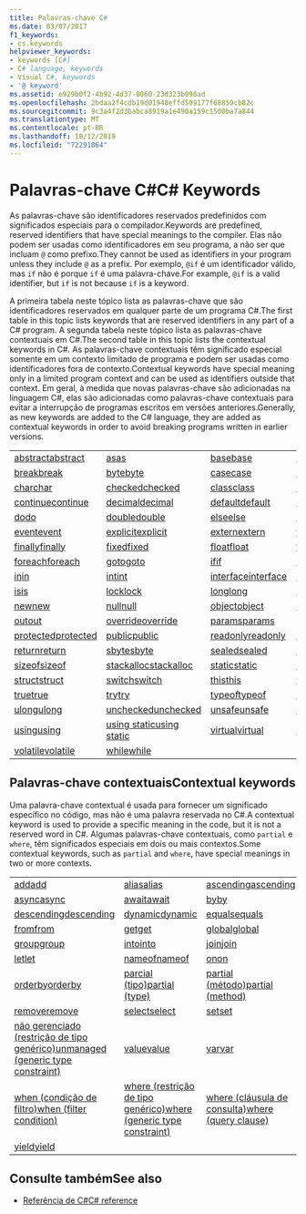 ```yaml
---
title: Palavras-chave C#
ms.date: 03/07/2017
f1_keywords:
- cs.keywords
helpviewer_keywords:
- keywords [C#]
- C# language, keywords
- Visual C#, keywords
- '@ keyword'
ms.assetid: e929b0f2-4b92-4d37-8060-23d323b098ad
ms.openlocfilehash: 2bdaa2f4cdb19d01948effd599177f68859cb82c
ms.sourcegitcommit: 9c3a4f2d3babca8919a1e490a159c1500ba7a844
ms.translationtype: MT
ms.contentlocale: pt-BR
ms.lasthandoff: 10/12/2019
ms.locfileid: "72291064"
---
```

# <a name="c-keywords"></a><span data-ttu-id="4f9a2-102">Palavras-chave C#</span><span class="sxs-lookup"><span data-stu-id="4f9a2-102">C# Keywords</span></span>

<span data-ttu-id="4f9a2-103">As palavras-chave são identificadores reservados predefinidos com significados especiais para o compilador.</span><span class="sxs-lookup"><span data-stu-id="4f9a2-103">Keywords are predefined, reserved identifiers that have special meanings to the compiler.</span></span> <span data-ttu-id="4f9a2-104">Elas não podem ser usadas como identificadores em seu programa, a não ser que incluam `@` como prefixo.</span><span class="sxs-lookup"><span data-stu-id="4f9a2-104">They cannot be used as identifiers in your program unless they include `@` as a prefix.</span></span> <span data-ttu-id="4f9a2-105">Por exemplo, `@if` é um identificador válido, mas `if` não é porque `if` é uma palavra-chave.</span><span class="sxs-lookup"><span data-stu-id="4f9a2-105">For example, `@if` is a valid identifier, but `if` is not because `if` is a keyword.</span></span>  
  
 <span data-ttu-id="4f9a2-106">A primeira tabela neste tópico lista as palavras-chave que são identificadores reservados em qualquer parte de um programa C#.</span><span class="sxs-lookup"><span data-stu-id="4f9a2-106">The first table in this topic lists keywords that are reserved identifiers in any part of a C# program.</span></span> <span data-ttu-id="4f9a2-107">A segunda tabela neste tópico lista as palavras-chave contextuais em C#.</span><span class="sxs-lookup"><span data-stu-id="4f9a2-107">The second table in this topic lists the contextual keywords in C#.</span></span> <span data-ttu-id="4f9a2-108">As palavras-chave contextuais têm significado especial somente em um contexto limitado de programa e podem ser usadas como identificadores fora de contexto.</span><span class="sxs-lookup"><span data-stu-id="4f9a2-108">Contextual keywords have special meaning only in a limited program context and can be used as identifiers outside that context.</span></span> <span data-ttu-id="4f9a2-109">Em geral, à medida que novas palavras-chave são adicionadas na linguagem C#, elas são adicionadas como palavras-chave contextuais para evitar a interrupção de programas escritos em versões anteriores.</span><span class="sxs-lookup"><span data-stu-id="4f9a2-109">Generally, as new keywords are added to the C# language, they are added as contextual keywords in order to avoid breaking programs written in earlier versions.</span></span>  
  
|||||  
|---|---|---|---|  
|[<span data-ttu-id="4f9a2-110">abstract</span><span class="sxs-lookup"><span data-stu-id="4f9a2-110">abstract</span></span>](abstract.md)|[<span data-ttu-id="4f9a2-111">as</span><span class="sxs-lookup"><span data-stu-id="4f9a2-111">as</span></span>](../operators/type-testing-and-cast.md#as-operator)|[<span data-ttu-id="4f9a2-112">base</span><span class="sxs-lookup"><span data-stu-id="4f9a2-112">base</span></span>](base.md)|[<span data-ttu-id="4f9a2-113">bool</span><span class="sxs-lookup"><span data-stu-id="4f9a2-113">bool</span></span>](bool.md)|  
|[<span data-ttu-id="4f9a2-114">break</span><span class="sxs-lookup"><span data-stu-id="4f9a2-114">break</span></span>](break.md)|[<span data-ttu-id="4f9a2-115">byte</span><span class="sxs-lookup"><span data-stu-id="4f9a2-115">byte</span></span>](../builtin-types/integral-numeric-types.md)|[<span data-ttu-id="4f9a2-116">case</span><span class="sxs-lookup"><span data-stu-id="4f9a2-116">case</span></span>](switch.md)|[<span data-ttu-id="4f9a2-117">catch</span><span class="sxs-lookup"><span data-stu-id="4f9a2-117">catch</span></span>](try-catch.md)|  
|[<span data-ttu-id="4f9a2-118">char</span><span class="sxs-lookup"><span data-stu-id="4f9a2-118">char</span></span>](char.md)|[<span data-ttu-id="4f9a2-119">checked</span><span class="sxs-lookup"><span data-stu-id="4f9a2-119">checked</span></span>](checked.md)|[<span data-ttu-id="4f9a2-120">class</span><span class="sxs-lookup"><span data-stu-id="4f9a2-120">class</span></span>](class.md)|[<span data-ttu-id="4f9a2-121">const</span><span class="sxs-lookup"><span data-stu-id="4f9a2-121">const</span></span>](const.md)|  
|[<span data-ttu-id="4f9a2-122">continue</span><span class="sxs-lookup"><span data-stu-id="4f9a2-122">continue</span></span>](continue.md)|[<span data-ttu-id="4f9a2-123">decimal</span><span class="sxs-lookup"><span data-stu-id="4f9a2-123">decimal</span></span>](../builtin-types/floating-point-numeric-types.md)|[<span data-ttu-id="4f9a2-124">default</span><span class="sxs-lookup"><span data-stu-id="4f9a2-124">default</span></span>](default.md)|[<span data-ttu-id="4f9a2-125">delegate</span><span class="sxs-lookup"><span data-stu-id="4f9a2-125">delegate</span></span>](delegate.md)|  
|[<span data-ttu-id="4f9a2-126">do</span><span class="sxs-lookup"><span data-stu-id="4f9a2-126">do</span></span>](do.md)|[<span data-ttu-id="4f9a2-127">double</span><span class="sxs-lookup"><span data-stu-id="4f9a2-127">double</span></span>](../builtin-types/floating-point-numeric-types.md)|[<span data-ttu-id="4f9a2-128">else</span><span class="sxs-lookup"><span data-stu-id="4f9a2-128">else</span></span>](if-else.md)|[<span data-ttu-id="4f9a2-129">enum</span><span class="sxs-lookup"><span data-stu-id="4f9a2-129">enum</span></span>](enum.md)|  
|[<span data-ttu-id="4f9a2-130">event</span><span class="sxs-lookup"><span data-stu-id="4f9a2-130">event</span></span>](event.md)|[<span data-ttu-id="4f9a2-131">explicit</span><span class="sxs-lookup"><span data-stu-id="4f9a2-131">explicit</span></span>](../operators/user-defined-conversion-operators.md)|[<span data-ttu-id="4f9a2-132">extern</span><span class="sxs-lookup"><span data-stu-id="4f9a2-132">extern</span></span>](extern.md)|[<span data-ttu-id="4f9a2-133">false</span><span class="sxs-lookup"><span data-stu-id="4f9a2-133">false</span></span>](false-literal.md)|  
|[<span data-ttu-id="4f9a2-134">finally</span><span class="sxs-lookup"><span data-stu-id="4f9a2-134">finally</span></span>](try-finally.md)|[<span data-ttu-id="4f9a2-135">fixed</span><span class="sxs-lookup"><span data-stu-id="4f9a2-135">fixed</span></span>](fixed-statement.md)|[<span data-ttu-id="4f9a2-136">float</span><span class="sxs-lookup"><span data-stu-id="4f9a2-136">float</span></span>](../builtin-types/floating-point-numeric-types.md)|[<span data-ttu-id="4f9a2-137">for</span><span class="sxs-lookup"><span data-stu-id="4f9a2-137">for</span></span>](for.md)|  
|[<span data-ttu-id="4f9a2-138">foreach</span><span class="sxs-lookup"><span data-stu-id="4f9a2-138">foreach</span></span>](foreach-in.md)|[<span data-ttu-id="4f9a2-139">goto</span><span class="sxs-lookup"><span data-stu-id="4f9a2-139">goto</span></span>](goto.md)|[<span data-ttu-id="4f9a2-140">if</span><span class="sxs-lookup"><span data-stu-id="4f9a2-140">if</span></span>](if-else.md)|[<span data-ttu-id="4f9a2-141">implicit</span><span class="sxs-lookup"><span data-stu-id="4f9a2-141">implicit</span></span>](../operators/user-defined-conversion-operators.md)|  
|[<span data-ttu-id="4f9a2-142">in</span><span class="sxs-lookup"><span data-stu-id="4f9a2-142">in</span></span>](in.md)|[<span data-ttu-id="4f9a2-143">int</span><span class="sxs-lookup"><span data-stu-id="4f9a2-143">int</span></span>](../builtin-types/integral-numeric-types.md)|[<span data-ttu-id="4f9a2-144">interface</span><span class="sxs-lookup"><span data-stu-id="4f9a2-144">interface</span></span>](interface.md)|[<span data-ttu-id="4f9a2-145">internal</span><span class="sxs-lookup"><span data-stu-id="4f9a2-145">internal</span></span>](internal.md)|
|[<span data-ttu-id="4f9a2-146">is</span><span class="sxs-lookup"><span data-stu-id="4f9a2-146">is</span></span>](is.md)|[<span data-ttu-id="4f9a2-147">lock</span><span class="sxs-lookup"><span data-stu-id="4f9a2-147">lock</span></span>](lock-statement.md)|[<span data-ttu-id="4f9a2-148">long</span><span class="sxs-lookup"><span data-stu-id="4f9a2-148">long</span></span>](../builtin-types/integral-numeric-types.md)|[<span data-ttu-id="4f9a2-149">namespace</span><span class="sxs-lookup"><span data-stu-id="4f9a2-149">namespace</span></span>](namespace.md)|
|[<span data-ttu-id="4f9a2-150">new</span><span class="sxs-lookup"><span data-stu-id="4f9a2-150">new</span></span>](../operators/new-operator.md)|[<span data-ttu-id="4f9a2-151">null</span><span class="sxs-lookup"><span data-stu-id="4f9a2-151">null</span></span>](null.md)|[<span data-ttu-id="4f9a2-152">object</span><span class="sxs-lookup"><span data-stu-id="4f9a2-152">object</span></span>](object.md)|[<span data-ttu-id="4f9a2-153">operator</span><span class="sxs-lookup"><span data-stu-id="4f9a2-153">operator</span></span>](../operators/operator-overloading.md)|
|[<span data-ttu-id="4f9a2-154">out</span><span class="sxs-lookup"><span data-stu-id="4f9a2-154">out</span></span>](out.md)|[<span data-ttu-id="4f9a2-155">override</span><span class="sxs-lookup"><span data-stu-id="4f9a2-155">override</span></span>](override.md)|[<span data-ttu-id="4f9a2-156">params</span><span class="sxs-lookup"><span data-stu-id="4f9a2-156">params</span></span>](params.md)|[<span data-ttu-id="4f9a2-157">private</span><span class="sxs-lookup"><span data-stu-id="4f9a2-157">private</span></span>](private.md)|
|[<span data-ttu-id="4f9a2-158">protected</span><span class="sxs-lookup"><span data-stu-id="4f9a2-158">protected</span></span>](protected.md)|[<span data-ttu-id="4f9a2-159">public</span><span class="sxs-lookup"><span data-stu-id="4f9a2-159">public</span></span>](public.md)|[<span data-ttu-id="4f9a2-160">readonly</span><span class="sxs-lookup"><span data-stu-id="4f9a2-160">readonly</span></span>](readonly.md)|[<span data-ttu-id="4f9a2-161">ref</span><span class="sxs-lookup"><span data-stu-id="4f9a2-161">ref</span></span>](ref.md)|
|[<span data-ttu-id="4f9a2-162">return</span><span class="sxs-lookup"><span data-stu-id="4f9a2-162">return</span></span>](return.md)|[<span data-ttu-id="4f9a2-163">sbyte</span><span class="sxs-lookup"><span data-stu-id="4f9a2-163">sbyte</span></span>](../builtin-types/integral-numeric-types.md)|[<span data-ttu-id="4f9a2-164">sealed</span><span class="sxs-lookup"><span data-stu-id="4f9a2-164">sealed</span></span>](sealed.md)|[<span data-ttu-id="4f9a2-165">short</span><span class="sxs-lookup"><span data-stu-id="4f9a2-165">short</span></span>](../builtin-types/integral-numeric-types.md)||
[<span data-ttu-id="4f9a2-166">sizeof</span><span class="sxs-lookup"><span data-stu-id="4f9a2-166">sizeof</span></span>](../operators/sizeof.md)|[<span data-ttu-id="4f9a2-167">stackalloc</span><span class="sxs-lookup"><span data-stu-id="4f9a2-167">stackalloc</span></span>](../operators/stackalloc.md)|[<span data-ttu-id="4f9a2-168">static</span><span class="sxs-lookup"><span data-stu-id="4f9a2-168">static</span></span>](static.md)|[<span data-ttu-id="4f9a2-169">string</span><span class="sxs-lookup"><span data-stu-id="4f9a2-169">string</span></span>](string.md)|
|[<span data-ttu-id="4f9a2-170">struct</span><span class="sxs-lookup"><span data-stu-id="4f9a2-170">struct</span></span>](struct.md)|[<span data-ttu-id="4f9a2-171">switch</span><span class="sxs-lookup"><span data-stu-id="4f9a2-171">switch</span></span>](switch.md)|[<span data-ttu-id="4f9a2-172">this</span><span class="sxs-lookup"><span data-stu-id="4f9a2-172">this</span></span>](this.md)|[<span data-ttu-id="4f9a2-173">throw</span><span class="sxs-lookup"><span data-stu-id="4f9a2-173">throw</span></span>](throw.md)|
|[<span data-ttu-id="4f9a2-174">true</span><span class="sxs-lookup"><span data-stu-id="4f9a2-174">true</span></span>](true-literal.md)|[<span data-ttu-id="4f9a2-175">try</span><span class="sxs-lookup"><span data-stu-id="4f9a2-175">try</span></span>](try-catch.md)|[<span data-ttu-id="4f9a2-176">typeof</span><span class="sxs-lookup"><span data-stu-id="4f9a2-176">typeof</span></span>](../operators/type-testing-and-cast.md#typeof-operator)|[<span data-ttu-id="4f9a2-177">uint</span><span class="sxs-lookup"><span data-stu-id="4f9a2-177">uint</span></span>](../builtin-types/integral-numeric-types.md)|
|[<span data-ttu-id="4f9a2-178">ulong</span><span class="sxs-lookup"><span data-stu-id="4f9a2-178">ulong</span></span>](../builtin-types/integral-numeric-types.md)|[<span data-ttu-id="4f9a2-179">unchecked</span><span class="sxs-lookup"><span data-stu-id="4f9a2-179">unchecked</span></span>](unchecked.md)|[<span data-ttu-id="4f9a2-180">unsafe</span><span class="sxs-lookup"><span data-stu-id="4f9a2-180">unsafe</span></span>](unsafe.md)|[<span data-ttu-id="4f9a2-181">ushort</span><span class="sxs-lookup"><span data-stu-id="4f9a2-181">ushort</span></span>](../builtin-types/integral-numeric-types.md)|
|[<span data-ttu-id="4f9a2-182">using</span><span class="sxs-lookup"><span data-stu-id="4f9a2-182">using</span></span>](using.md)|[<span data-ttu-id="4f9a2-183">using static</span><span class="sxs-lookup"><span data-stu-id="4f9a2-183">using static</span></span>](using-static.md)|[<span data-ttu-id="4f9a2-184">virtual</span><span class="sxs-lookup"><span data-stu-id="4f9a2-184">virtual</span></span>](virtual.md)|[<span data-ttu-id="4f9a2-185">void</span><span class="sxs-lookup"><span data-stu-id="4f9a2-185">void</span></span>](void.md)|
|[<span data-ttu-id="4f9a2-186">volatile</span><span class="sxs-lookup"><span data-stu-id="4f9a2-186">volatile</span></span>](volatile.md)|[<span data-ttu-id="4f9a2-187">while</span><span class="sxs-lookup"><span data-stu-id="4f9a2-187">while</span></span>](while.md)|

## <a name="contextual-keywords"></a><span data-ttu-id="4f9a2-188">Palavras-chave contextuais</span><span class="sxs-lookup"><span data-stu-id="4f9a2-188">Contextual keywords</span></span>

 <span data-ttu-id="4f9a2-189">Uma palavra-chave contextual é usada para fornecer um significado específico no código, mas não é uma palavra reservada no C#.</span><span class="sxs-lookup"><span data-stu-id="4f9a2-189">A contextual keyword is used to provide a specific meaning in the code, but it is not a reserved word in C#.</span></span> <span data-ttu-id="4f9a2-190">Algumas palavras-chave contextuais, como `partial` e `where`, têm significados especiais em dois ou mais contextos.</span><span class="sxs-lookup"><span data-stu-id="4f9a2-190">Some contextual keywords, such as `partial` and `where`, have special meanings in two or more contexts.</span></span>  
  
||||  
|---|---|---|  
|[<span data-ttu-id="4f9a2-191">add</span><span class="sxs-lookup"><span data-stu-id="4f9a2-191">add</span></span>](add.md)|[<span data-ttu-id="4f9a2-192">alias</span><span class="sxs-lookup"><span data-stu-id="4f9a2-192">alias</span></span>](extern-alias.md)|[<span data-ttu-id="4f9a2-193">ascending</span><span class="sxs-lookup"><span data-stu-id="4f9a2-193">ascending</span></span>](ascending.md)|
|[<span data-ttu-id="4f9a2-194">async</span><span class="sxs-lookup"><span data-stu-id="4f9a2-194">async</span></span>](async.md)|[<span data-ttu-id="4f9a2-195">await</span><span class="sxs-lookup"><span data-stu-id="4f9a2-195">await</span></span>](../operators/await.md)|[<span data-ttu-id="4f9a2-196">by</span><span class="sxs-lookup"><span data-stu-id="4f9a2-196">by</span></span>](by.md)|
|[<span data-ttu-id="4f9a2-197">descending</span><span class="sxs-lookup"><span data-stu-id="4f9a2-197">descending</span></span>](descending.md)|[<span data-ttu-id="4f9a2-198">dynamic</span><span class="sxs-lookup"><span data-stu-id="4f9a2-198">dynamic</span></span>](dynamic.md)|[<span data-ttu-id="4f9a2-199">equals</span><span class="sxs-lookup"><span data-stu-id="4f9a2-199">equals</span></span>](equals.md)|
|[<span data-ttu-id="4f9a2-200">from</span><span class="sxs-lookup"><span data-stu-id="4f9a2-200">from</span></span>](from-clause.md)|[<span data-ttu-id="4f9a2-201">get</span><span class="sxs-lookup"><span data-stu-id="4f9a2-201">get</span></span>](get.md)|[<span data-ttu-id="4f9a2-202">global</span><span class="sxs-lookup"><span data-stu-id="4f9a2-202">global</span></span>](../operators/namespace-alias-qualifier.md)|
|[<span data-ttu-id="4f9a2-203">group</span><span class="sxs-lookup"><span data-stu-id="4f9a2-203">group</span></span>](group-clause.md)|[<span data-ttu-id="4f9a2-204">into</span><span class="sxs-lookup"><span data-stu-id="4f9a2-204">into</span></span>](into.md)|[<span data-ttu-id="4f9a2-205">join</span><span class="sxs-lookup"><span data-stu-id="4f9a2-205">join</span></span>](join-clause.md)|
|[<span data-ttu-id="4f9a2-206">let</span><span class="sxs-lookup"><span data-stu-id="4f9a2-206">let</span></span>](let-clause.md)|[<span data-ttu-id="4f9a2-207">nameof</span><span class="sxs-lookup"><span data-stu-id="4f9a2-207">nameof</span></span>](../operators/nameof.md)|[<span data-ttu-id="4f9a2-208">on</span><span class="sxs-lookup"><span data-stu-id="4f9a2-208">on</span></span>](on.md)|
|[<span data-ttu-id="4f9a2-209">orderby</span><span class="sxs-lookup"><span data-stu-id="4f9a2-209">orderby</span></span>](orderby-clause.md)|[<span data-ttu-id="4f9a2-210">parcial (tipo)</span><span class="sxs-lookup"><span data-stu-id="4f9a2-210">partial (type)</span></span>](partial-type.md)|[<span data-ttu-id="4f9a2-211">partial (método)</span><span class="sxs-lookup"><span data-stu-id="4f9a2-211">partial (method)</span></span>](partial-method.md)|
|[<span data-ttu-id="4f9a2-212">remove</span><span class="sxs-lookup"><span data-stu-id="4f9a2-212">remove</span></span>](remove.md)|[<span data-ttu-id="4f9a2-213">select</span><span class="sxs-lookup"><span data-stu-id="4f9a2-213">select</span></span>](select-clause.md)|[<span data-ttu-id="4f9a2-214">set</span><span class="sxs-lookup"><span data-stu-id="4f9a2-214">set</span></span>](set.md)|
|[<span data-ttu-id="4f9a2-215">não gerenciado (restrição de tipo genérico)</span><span class="sxs-lookup"><span data-stu-id="4f9a2-215">unmanaged (generic type constraint)</span></span>](where-generic-type-constraint.md)|[<span data-ttu-id="4f9a2-216">value</span><span class="sxs-lookup"><span data-stu-id="4f9a2-216">value</span></span>](value.md)|[<span data-ttu-id="4f9a2-217">var</span><span class="sxs-lookup"><span data-stu-id="4f9a2-217">var</span></span>](var.md)|
|[<span data-ttu-id="4f9a2-218">when (condição de filtro)</span><span class="sxs-lookup"><span data-stu-id="4f9a2-218">when (filter condition)</span></span>](when.md)|[<span data-ttu-id="4f9a2-219">where (restrição de tipo genérico)</span><span class="sxs-lookup"><span data-stu-id="4f9a2-219">where (generic type constraint)</span></span>](where-generic-type-constraint.md)|[<span data-ttu-id="4f9a2-220">where (cláusula de consulta)</span><span class="sxs-lookup"><span data-stu-id="4f9a2-220">where (query clause)</span></span>](where-clause.md)|
|[<span data-ttu-id="4f9a2-221">yield</span><span class="sxs-lookup"><span data-stu-id="4f9a2-221">yield</span></span>](yield.md)| | |
  
## <a name="see-also"></a><span data-ttu-id="4f9a2-222">Consulte também</span><span class="sxs-lookup"><span data-stu-id="4f9a2-222">See also</span></span>

- [<span data-ttu-id="4f9a2-223">Referência de C#</span><span class="sxs-lookup"><span data-stu-id="4f9a2-223">C# reference</span></span>](../index.md)
